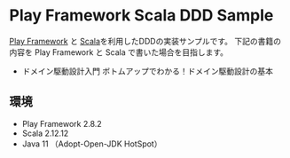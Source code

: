 # Play Framework Scala DDD Sample

[Play Framework](https://www.playframework.com/) と [Scala](https://www.scala-lang.org/)を利用したDDDの実装サンプルです。
下記の書籍の内容を Play Framework と Scala で書いた場合を目指します。

* ドメイン駆動設計入門 ボトムアップでわかる！ドメイン駆動設計の基本

## 環境

* Play Framework 2.8.2
* Scala 2.12.12
* Java 11 （Adopt-Open-JDK HotSpot）

